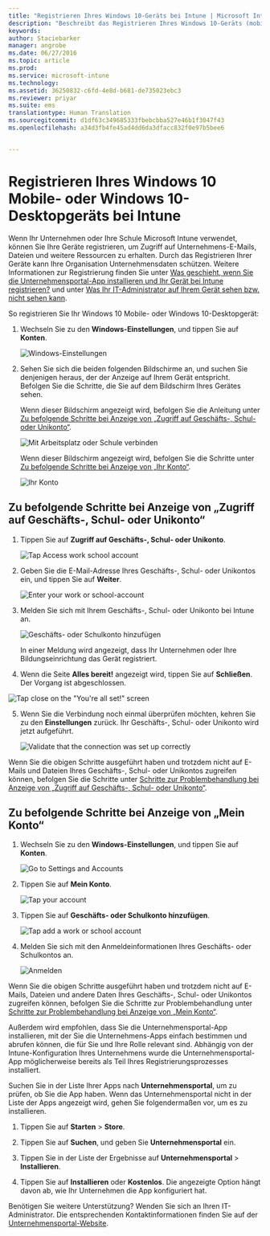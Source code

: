 ```yaml
---
title: "Registrieren Ihres Windows 10-Geräts bei Intune | Microsoft Intune"
description: "Beschreibt das Registrieren Ihres Windows 10-Geräts (mobil oder Desktop) bei Intune."
keywords: 
author: Staciebarker
manager: angrobe
ms.date: 06/27/2016
ms.topic: article
ms.prod: 
ms.service: microsoft-intune
ms.technology: 
ms.assetid: 36250832-c6fd-4e8d-b681-de735023ebc3
ms.reviewer: priyar
ms.suite: ems
translationtype: Human Translation
ms.sourcegitcommit: d1df63c349685333fbebcbba527e46b1f3047f43
ms.openlocfilehash: a34d3fb4fe45ad4dd6da3dfacc832f0e97b5bee6


---
```



# Registrieren Ihres Windows 10 Mobile- oder Windows 10-Desktopgeräts bei Intune

Wenn Ihr Unternehmen oder Ihre Schule Microsoft Intune verwendet, können Sie Ihre Geräte registrieren, um Zugriff auf Unternehmens-E-Mails, Dateien und weitere Ressourcen zu erhalten. Durch das Registrieren Ihrer Geräte kann Ihre Organisation Unternehmensdaten schützen. Weitere Informationen zur Registrierung finden Sie unter [Was geschieht, wenn Sie die Unternehmensportal-App installieren und Ihr Gerät bei Intune registrieren?](what-happens-if-you-install-the-company-portal-app-and-enroll-your-device-in-intune-windows.md) und unter [Was Ihr IT-Administrator auf Ihrem Gerät sehen bzw. nicht sehen kann](what-can-your-it-administrator-see-when-you-enroll-your-device-in-intune-windows.md).


So registrieren Sie Ihr Windows 10 Mobile- oder Windows 10-Desktopgerät:

1.  Wechseln Sie zu den **Windows-Einstellungen**, und tippen Sie auf **Konten**.

    ![Windows-Einstellungen](./media/w10-enroll-rs1-settings-accounts.png)

2.  Sehen Sie sich die beiden folgenden Bildschirme an, und suchen Sie denjenigen heraus, der der Anzeige auf Ihrem Gerät entspricht. Befolgen Sie die Schritte, die Sie auf dem Bildschirm Ihres Gerätes sehen.

    Wenn dieser Bildschirm angezeigt wird, befolgen Sie die Anleitung unter [Zu befolgende Schritte bei Anzeige von „Zugriff auf Geschäfts-, Schul- oder Unikonto“](#steps-to-follow-if-you-see-access-work-or-school).

    ![Mit Arbeitsplatz oder Schule verbinden](./media/w10-enroll-rs1-connect-to-work-or-school.png)

    Wenn dieser Bildschirm angezeigt wird, befolgen Sie die Schritte unter [Zu befolgende Schritte bei Anzeige von „Ihr Konto“](#steps-to-follow-if-you-see-your-account).

    ![Ihr Konto](./media/w10-enroll-2-accounts-your-account.png)

## Zu befolgende Schritte bei Anzeige von „Zugriff auf Geschäfts-, Schul- oder Unikonto“

1.  Tippen Sie auf **Zugriff auf Geschäfts-, Schul- oder Unikonto**.

    ![Tap Access work school account](./media/w10-enroll-rs1-connect-to-work-or-school.png)

2.  Geben Sie die E-Mail-Adresse Ihres Geschäfts-, Schul- oder Unikontos ein, und tippen Sie auf **Weiter**.

    ![Enter your work or school-account](./media/w10-enroll-rs1-set-up-work-or-school-account.png)

3. Melden Sie sich mit Ihrem Geschäfts-, Schul- oder Unikonto bei Intune an.

    ![Geschäfts- oder Schulkonto hinzufügen](./media/w10-enroll-rs1-enter-your-credentials.png)

    In einer Meldung wird angezeigt, dass Ihr Unternehmen oder Ihre Bildungseinrichtung das Gerät registriert.

4. Wenn die Seite **Alles bereit!** angezeigt wird, tippen Sie auf **Schließen**. Der Vorgang ist abgeschlossen.

  ![Tap close on the "You're all set!" screen](./media/w10-enroll-rs1-youre-all-set.png)

5. Wenn Sie die Verbindung noch einmal überprüfen möchten, kehren Sie zu den **Einstellungen** zurück. Ihr Geschäfts-, Schul- oder Unikonto wird jetzt aufgeführt.

    ![Validate that the connection was set up correctly](./media/w10-enroll-rs1-validate-successful-enrollment.png)

Wenn Sie die obigen Schritte ausgeführt haben und trotzdem nicht auf E-Mails und Dateien Ihres Geschäfts-, Schul- oder Unikontos zugreifen können, befolgen Sie die Schritte unter [Schritte zur Problembehandlung bei Anzeige von „Zugriff auf Geschäfts-, Schul- oder Unikonto“](troubleshoot-your-windows-10-device-windows.md#troubleshooting-steps-to-follow-if-you-see-access-work-or-school).


## Zu befolgende Schritte bei Anzeige von „Mein Konto“

1.  Wechseln Sie zu den **Windows-Einstellungen**, und tippen Sie auf **Konten**.

    ![Go to Settings and Accounts](./media/W10-enroll-1-settings-accounts.png)

2.  Tippen Sie auf **Mein Konto**.

    ![Tap your account](./media/W10-enroll-2-accounts-your-account.png)

3.  Tippen Sie auf **Geschäfts- oder Schulkonto hinzufügen**.

    ![Tap add a work or school account](./media/w10-enroll-3-add-work-school-acct.png)

4.  Melden Sie sich mit den Anmeldeinformationen Ihres Geschäfts- oder Schulkontos an.

    ![Anmelden](./media/W10-enroll-4-sign-in.png)

Wenn Sie die obigen Schritte ausgeführt haben und trotzdem nicht auf E-Mails, Dateien und andere Daten Ihres Geschäfts-, Schul- oder Unikontos zugreifen können, befolgen Sie die Schritte zur Problembehandlung unter [Schritte zur Problembehandlung bei Anzeige von „Mein Konto“](troubleshoot-your-windows-10-device-windows.md#troubleshooting-steps-to-follow-if-you-see-your-account).

Außerdem wird empfohlen, dass Sie die Unternehmensportal-App installieren, mit der Sie die Unternehmens-Apps einfach bestimmen und abrufen können, die für Sie und Ihre Rolle relevant sind. Abhängig von der Intune-Konfiguration Ihres Unternehmens wurde die Unternehmensportal-App möglicherweise bereits als Teil Ihres Registrierungsprozesses installiert.

Suchen Sie in der Liste Ihrer Apps nach **Unternehmensportal**, um zu prüfen, ob Sie die App haben. Wenn das Unternehmensportal nicht in der Liste der Apps angezeigt wird, gehen Sie folgendermaßen vor, um es zu installieren.

1.  Tippen Sie auf **Starten** &gt; **Store**.

2.  Tippen Sie auf **Suchen**, und geben Sie **Unternehmensportal** ein.

3.  Tippen Sie in der Liste der Ergebnisse auf **Unternehmensportal** &gt; **Installieren**.

4.  Tippen Sie auf **Installieren** oder **Kostenlos**. Die angezeigte Option hängt davon ab, wie Ihr Unternehmen die App konfiguriert hat.

Benötigen Sie weitere Unterstützung? Wenden Sie sich an Ihren IT-Administrator. Die entsprechenden Kontaktinformationen finden Sie auf der [Unternehmensportal-Website](http://portal.manage.microsoft.com).





<!--HONumber=Aug16_HO5-->


